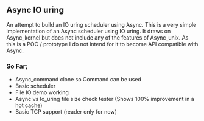 ## Async IO uring

An attempt to build an IO uring scheduler using Async. This is a very simple implementation of an Async scheduler using IO uring. It draws on Async_kernel but does not include any of the features of Async_unix. As this is a POC / prototype I do not intend for it to become API compatible with Async.

### So Far;

- Async_command clone so Command can be used
- Basic scheduler
- File IO demo working
- Async vs Io_uring file size check tester (Shows 100% improvement in a hot cache)
- Basic TCP support (reader only for now)
